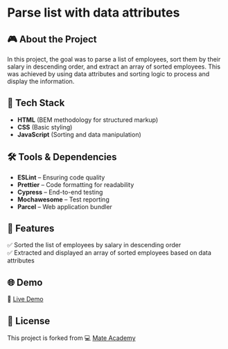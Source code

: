 # Parse list with data attributes

## 🎮 About the Project
In this project, the goal was to parse a list of employees, sort them by their salary in descending order, and extract an array of sorted employees. This was achieved by using data attributes and sorting logic to process and display the information.

## 🚀 Tech Stack
- **HTML** (BEM methodology for structured markup)
- **CSS** (Basic styling)
- **JavaScript** (Sorting and data manipulation)

## 🛠️ Tools & Dependencies
- **ESLint** – Ensuring code quality  
- **Prettier** – Code formatting for readability  
- **Cypress** – End-to-end testing  
- **Mochawesome** – Test reporting  
- **Parcel** – Web application bundler  

## 📌 Features
✅ Sorted the list of employees by salary in descending order  
✅ Extracted and displayed an array of sorted employees based on data attributes  

## 🌐 Demo
🔗 [Live Demo](https://AndriiZakharenko.github.io/parse-list/)

## 📜 License
This project is forked from 💻 [Mate Academy](https://github.com/mate-academy/js_task_parse_list_DOM)
